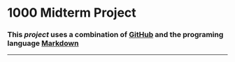 # 1000 Midterm Project

### This *project* uses a combination of [GitHub](https://github.com/) and the **programing** language [Markdown](https://daringfireball.net/projects/markdown/)
---

